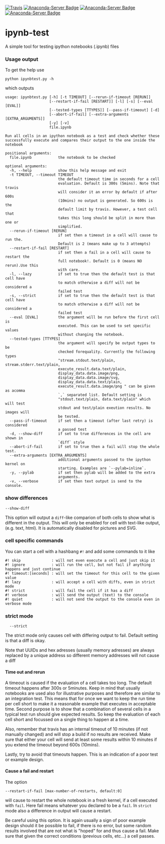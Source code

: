 [![Travis](https://img.shields.io/travis/jhprinz/ipynb-test.svg?style=flat-square)]()
[![Anaconda-Server Badge](https://anaconda.org/omnia/ipynbtest/badges/version.svg)](https://anaconda.org/omnia/ipynbtest)
[![Anaconda-Server Badge](https://anaconda.org/omnia/ipynbtest/badges/downloads.svg)](https://anaconda.org/omnia/ipynbtest)
[![Anaconda-Server Badge](https://anaconda.org/omnia/ipynbtest/badges/installer/conda.svg)](https://conda.anaconda.org/omnia)

# ipynb-test

A simple tool for testing ipython notebooks (.ipynb) files

### Usage output

To get the help use

```
python ipynbtest.py -h
```

which outputs

```
usage: ipynbtest.py [-h] [-t TIMEOUT] [--rerun-if-timeout [RERUN]]
                    [--restart-if-fail [RESTART]] [-l] [-s] [--eval [EVAL]]
                    [--tested-types [TTYPES]] [--pass-if-timeout] [-d]
                    [--abort-if-fail] [--extra-arguments [EXTRA_ARGUMENTS]]
                    [-y] [-v]
                    file.ipynb

Run all cells in an ipython notebook as a test and check whether these
successfully execute and compares their output to the one inside the notebook

positional arguments:
  file.ipynb            the notebook to be checked

optional arguments:
  -h, --help            show this help message and exit
  -t TIMEOUT, --timeout TIMEOUT
                        the default timeout time in seconds for a cell
                        evaluation. Default is 300s (5mins). Note that travis
                        will consider it an error by default if after 600s
                        (10mins) no output is generated. So 600s is the
                        default limit by travis. However, a test cell that
                        takes this long should be split in more than one or
                        simplified.
  --rerun-if-timeout [RERUN]
                        if set then a timeout in a cell will cause to run the.
                        Default is 2 (means make up to 3 attempts)
  --restart-if-fail [RESTART]
                        if set then a fail in a cell will cause to restart the
                        full notebook!. Default is 0 (means NO rerun).Use this
                        with care.
  -l, --lazy            if set to true then the default test is that cell have
                        to match otherwise a diff will not be considered a
                        failed test
  -s, --strict          if set to true then the default test is that cell have
                        to match otherwise a diff will not be considered a
                        failed test
  --eval [EVAL]         the argument will be run before the first cell is
                        executed. This can be used to set specific values
                        without changing the notebook.
  --tested-types [TTYPES]
                        the argument will specify be output types to be
                        checked forequality. Currently the following types
                        "stream.stdout.text/plain, stream.stderr.text/plain,
                        execute_result.data.text/plain,
                        display_data.data.image/png,
                        display_data.data.image/svg,
                        display_data.data.text/plain,
                        execute_result.data.image/png " can be given as acomma
                        `,` separated list. Default setting is
                        "stdout.text/plain, data.text/plain" which will test
                        stdout and test/plain exeution results. No images will
                        be tested.
  --pass-if-timeout     if set then a timeout (after last retry) is considered
                        a passed test
  -d, --show-diff       if set to true differences in the cell are shown in
                        `diff` style
  --abort-if-fail       if set to true then a fail will stop the whole test.
  --extra-arguments [EXTRA_ARGUMENTS]
                        additional arguments passed to the ipython kernel on
                        starting. Examples are `--pylab=inline`.
  -y, --pylab           if set then pylab will be added to the extra
                        arguments.
  -v, --verbose         if set then text output is send to the console.

```

### show differences

```
--show-diff
```

This option will output a `diff`-like comparion of both cells to show what is different in the output. This will only be enabled for cell with text-like output, (e.g. text, html). It is automatically disabled for pictures and SVG.

### cell specific commands

You can start a cell with a hashbang `#!` and add some commands to it like

```
#! skip              : will not even execute a cell and just skip it
#! ignore            : will run the cell, but not fail if anything happens and just continue
#! timeout:[seconds] : will set the timeout for this cell to the given value
#! lazy              : will accept a cell with diffs, even in strict mode
#! strict            : will fail the cell if it has a diff
#! verbose           : will send the output (text) to the console
#! quiet             : will not send the output to the console even in verbose mode
```

### strict mode

```
  --strict
```

The strict mode only causes cell with differing output to fail. Default setting is that a diff is okay.

Note that UUIDs and hex adresses (usually memory adresses) are always replaced by a unique address so different memory addresses will not cause a diff


#### Time out and rerun

A timeout is caused if the evaluation of a cell takes too long. The default timeout happens after 300s or 5minutes. Keep in mind that usually notebooks are used also for illustrative purposes and therefore are similar to an integration test. This means that for once we want to keep the run time per cell short to make it a reasonable example that executes in acceptable time. Second purpose is to show that a combination of several cells in a typical test run should give expected results. So keep the evaluation of each cell short and focussed on a single thing to happen at a time.

Also, remember that travis has an internal timeout of 10 minutes (if not manually changed) and will stop a build if no results are received. Make sure that either your cell will send at least some results within 10 minutes if you extend the timeout beyond 600s (10mins).

Lastly, try to avoid that timeouts happen. This is an indication of a poor test or example design.


#### Cause a fail and restart

The option

```
--restart-if-fail [max-number-of-restarts, default:0]
```

will cause to restart the whole notebook in a fresh kernel, if a cell executed with `fail`. Here fail means whatever you declared to be a `fail`. In `strict` mode also a difference in output will cause a restart.

Be careful using this option. It is again usually a sign of poor example design should it be possible to fail, if there is no error, but some random results involved that are not what is "hoped" for and thus cause a fail.
Make sure that given the correct conditions (previous cells, etc...) a cell passes.
